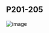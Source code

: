 ## P201-205
![image](https://user-images.githubusercontent.com/80054116/196215085-d249eb43-973c-4a76-9ee8-62321d84785b.png)
